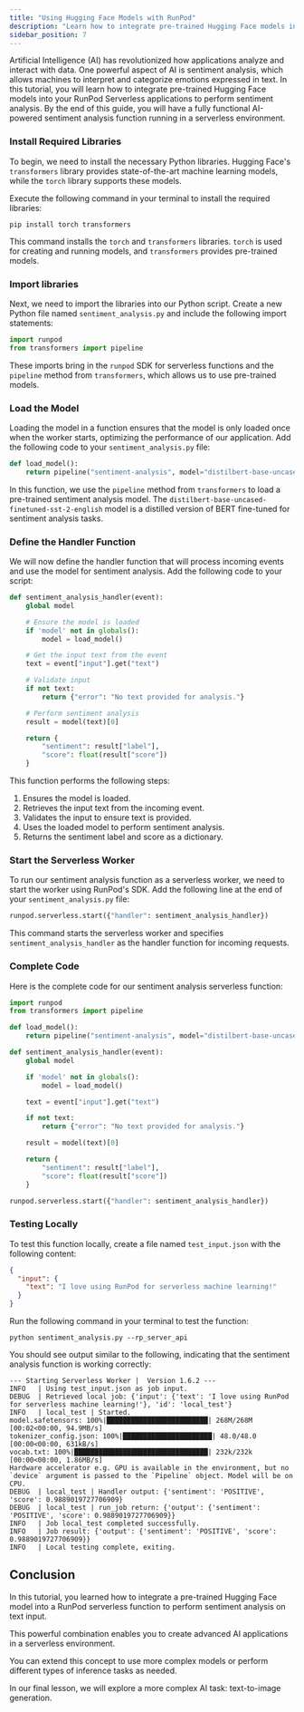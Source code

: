 ```yaml
---
title: "Using Hugging Face Models with RunPod"
description: "Learn how to integrate pre-trained Hugging Face models into your RunPod Serverless applications"
sidebar_position: 7
---
```


Artificial Intelligence (AI) has revolutionized how applications analyze and interact with data. One powerful aspect of AI is sentiment analysis, which allows machines to interpret and categorize emotions expressed in text. In this tutorial, you will learn how to integrate pre-trained Hugging Face models into your RunPod Serverless applications to perform sentiment analysis. By the end of this guide, you will have a fully functional AI-powered sentiment analysis function running in a serverless environment.


### Install Required Libraries

To begin, we need to install the necessary Python libraries. 
Hugging Face's `transformers` library provides state-of-the-art machine learning models, while the `torch` library supports these models.

Execute the following command in your terminal to install the required libraries:

```command
pip install torch transformers
```

This command installs the `torch` and `transformers` libraries. `torch` is used for creating and running models, and `transformers` provides pre-trained models.

### Import libraries

Next, we need to import the libraries into our Python script. Create a new Python file named `sentiment_analysis.py` and include the following import statements:

```python
import runpod
from transformers import pipeline
```

These imports bring in the `runpod` SDK for serverless functions and the `pipeline` method from `transformers`, which allows us to use pre-trained models.

### Load the Model

Loading the model in a function ensures that the model is only loaded once when the worker starts, optimizing the performance of our application. Add the following code to your `sentiment_analysis.py` file:

```python
def load_model():
    return pipeline("sentiment-analysis", model="distilbert-base-uncased-finetuned-sst-2-english")
```

In this function, we use the `pipeline` method from `transformers` to load a pre-trained sentiment analysis model. The `distilbert-base-uncased-finetuned-sst-2-english` model is a distilled version of BERT fine-tuned for sentiment analysis tasks.

### Define the Handler Function

We will now define the handler function that will process incoming events and use the model for sentiment analysis. Add the following code to your script:

```python
def sentiment_analysis_handler(event):
    global model

    # Ensure the model is loaded
    if 'model' not in globals():
        model = load_model()

    # Get the input text from the event
    text = event["input"].get("text")

    # Validate input
    if not text:
        return {"error": "No text provided for analysis."}

    # Perform sentiment analysis
    result = model(text)[0]

    return {
        "sentiment": result["label"],
        "score": float(result["score"])
    }
```

This function performs the following steps:

1. Ensures the model is loaded.
2. Retrieves the input text from the incoming event.
3. Validates the input to ensure text is provided.
4. Uses the loaded model to perform sentiment analysis.
5. Returns the sentiment label and score as a dictionary.

### Start the Serverless Worker

To run our sentiment analysis function as a serverless worker, we need to start the worker using RunPod's SDK. Add the following line at the end of your `sentiment_analysis.py` file:

```python
runpod.serverless.start({"handler": sentiment_analysis_handler})
```

This command starts the serverless worker and specifies `sentiment_analysis_handler` as the handler function for incoming requests.

### Complete Code

Here is the complete code for our sentiment analysis serverless function:

```python
import runpod
from transformers import pipeline

def load_model():
    return pipeline("sentiment-analysis", model="distilbert-base-uncased-finetuned-sst-2-english")

def sentiment_analysis_handler(event):
    global model

    if 'model' not in globals():
        model = load_model()

    text = event["input"].get("text")

    if not text:
        return {"error": "No text provided for analysis."}

    result = model(text)[0]

    return {
        "sentiment": result["label"],
        "score": float(result["score"])
    }

runpod.serverless.start({"handler": sentiment_analysis_handler})
```

### Testing Locally

To test this function locally, create a file named `test_input.json` with the following content:

```json
{
  "input": {
    "text": "I love using RunPod for serverless machine learning!"
  }
}
```

Run the following command in your terminal to test the function:

```command
python sentiment_analysis.py --rp_server_api
```

You should see output similar to the following, indicating that the sentiment analysis function is working correctly:

```
--- Starting Serverless Worker |  Version 1.6.2 ---
INFO   | Using test_input.json as job input.
DEBUG  | Retrieved local job: {'input': {'text': 'I love using RunPod for serverless machine learning!'}, 'id': 'local_test'}
INFO   | local_test | Started.
model.safetensors: 100%|█████████████████████████| 268M/268M [00:02<00:00, 94.9MB/s]
tokenizer_config.json: 100%|██████████████████████| 48.0/48.0 [00:00<00:00, 631kB/s]
vocab.txt: 100%|█████████████████████████████████| 232k/232k [00:00<00:00, 1.86MB/s]
Hardware accelerator e.g. GPU is available in the environment, but no `device` argument is passed to the `Pipeline` object. Model will be on CPU.
DEBUG  | local_test | Handler output: {'sentiment': 'POSITIVE', 'score': 0.9889019727706909}
DEBUG  | local_test | run_job return: {'output': {'sentiment': 'POSITIVE', 'score': 0.9889019727706909}}
INFO   | Job local_test completed successfully.
INFO   | Job result: {'output': {'sentiment': 'POSITIVE', 'score': 0.9889019727706909}}
INFO   | Local testing complete, exiting.
```

## Conclusion

In this tutorial, you learned how to integrate a pre-trained Hugging Face model into a RunPod serverless function to perform sentiment analysis on text input. 

This powerful combination enables you to create advanced AI applications in a serverless environment. 

You can extend this concept to use more complex models or perform different types of inference tasks as needed.

In our final lesson, we will explore a more complex AI task: text-to-image generation.
